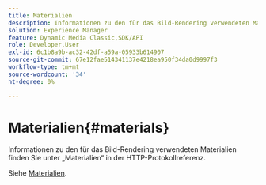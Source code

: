 ```yaml
---
title: Materialien
description: Informationen zu den für das Bild-Rendering verwendeten Materialien finden Sie unter „Materialien“ in der HTTP-Protokollreferenz.
solution: Experience Manager
feature: Dynamic Media Classic,SDK/API
role: Developer,User
exl-id: 6c1b8a9b-ac32-42df-a59a-05933b614907
source-git-commit: 67e12fae514341137e4218ea950f34da0d9997f3
workflow-type: tm+mt
source-wordcount: '34'
ht-degree: 0%

---
```


# Materialien{#materials}

Informationen zu den für das Bild-Rendering verwendeten Materialien finden Sie unter „Materialien“ in der HTTP-Protokollreferenz.

Siehe [Materialien](../../../../../ir-api/http-protocol/image-rendering-api-ref/c-ir-http-protocol-ref/c-ir-http-protocol-syntax-and-features/c-ir-http-materials/c-ir-http-materials.md#concept-45af2ab5694b4cfdadf1211ce3f5ed0f).
